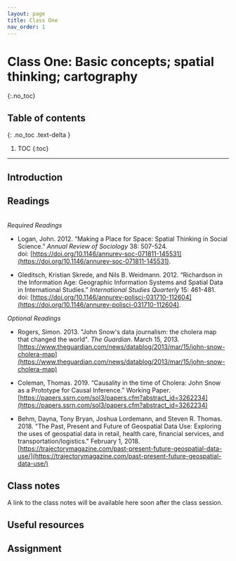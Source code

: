 ```yaml
---
layout: page
title: Class One
nav_order: 1
---
```


# Class One: Basic concepts; spatial thinking; cartography
{:.no_toc}

## Table of contents
{: .no_toc .text-delta }

1. TOC
{:toc}

---

## Introduction

## Readings
\
*Required Readings*

* Logan, John. 2012. “Making a Place for Space: Spatial Thinking in Social Science.” *Annual Review of Sociology* 38: 507-524.\
doi: [https://doi.org/10.1146/annurev-soc-071811-145531](https://doi.org/10.1146/annurev-soc-071811-145531). 

* Gleditsch, Kristian Skrede, and Nils B. Weidmann. 2012. “Richardson in the Information Age: Geographic Information Systems and Spatial Data in International Studies.” *International Studies Quarterly* 15: 461-481.\
doi: [https://doi.org/10.1146/annurev-polisci-031710-112604](https://doi.org/10.1146/annurev-polisci-031710-112604). 

*Optional Readings*

* Rogers, Simon. 2013. "John Snow's data journalism: the cholera map that changed the world". *The Guardian*. March 15, 2013. [https://www.theguardian.com/news/datablog/2013/mar/15/john-snow-cholera-map](https://www.theguardian.com/news/datablog/2013/mar/15/john-snow-cholera-map) 

* Coleman, Thomas. 2019. “Causality in the time of Cholera: John Snow as a Prototype for Causal Inference.” Working Paper. [https://papers.ssrn.com/sol3/papers.cfm?abstract_id=3262234](https://papers.ssrn.com/sol3/papers.cfm?abstract_id=3262234) 

* Behm, Dayna, Tony Bryan, Joshua Lordemann, and Steven R. Thomas. 2018. "The Past, Present and Future of Geospatial Data Use: Exploring the uses of geospatial data in retail, health care, financial services, and transportation/logistics." February 1, 2018. [https://trajectorymagazine.com/past-present-future-geospatial-data-use/](https://trajectorymagazine.com/past-present-future-geospatial-data-use/)

## Class notes

A link to the class notes will be available here soon after the class session. 

## Useful resources

## Assignment





